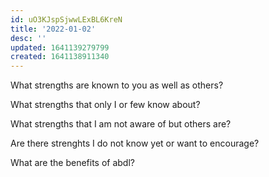 ```yaml
---
id: uO3KJspSjwwLExBL6KreN
title: '2022-01-02'
desc: ''
updated: 1641139279799
created: 1641138911340
---
```


What strengths are known to you as well as others?

What strengths that only I or few know about?

What strengths that I am not aware of but others are?

Are there strenghts I do not know yet or want to encourage?

What are the benefits of abdl?
